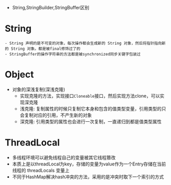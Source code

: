 + String,StringBuilder,StringBuffer区别
# String
    - String 声明的是不可变的对象，每次操作都会生成新的 String 对象，然后将指针指向新的 String 对象。都是被final修饰过了的
    - StringBuffer的操作字符串的方法都是被synchronized同步关键字包装过

# Object
+ 对象的深浅复制(深浅克隆)
    - 实现克隆的方法，实现接口`Cloneable`接口，然后实现方法clone，可以实现深克隆
    - 浅克隆: 复制属性的时候只复制它本身和包含的值类型变量，引用类型的只会复制对应的引用，不产生新的对象
    - 深克隆: 引用类型的属性也会进行一次复制，一直递归到都是值类型属性

# ThreadLocal
+ 多线程环境可以避免线程自己的变量被其它线程篡改
+ 本质上是以threadLocal为key，存储的变量为value作为一个Entry存储在当前线程的 threadLocals 变量上
+ 不同于HashMap解决hash冲突的方法，采用的是冲突时取下一个索引的方式